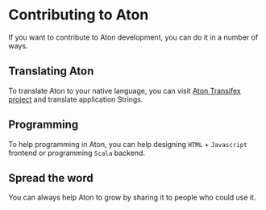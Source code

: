 # Contributing to Aton
If you want to contribute to Aton development, you can do it in a number of ways.

<span class="mega-octicon octicon-globe"></span>
## Translating Aton
To translate Aton to your native language, you can visit [Aton Transifex project](https://www.transifex.com/universidad-de-antioquia/aton-computer-laboratory-administrator) and translate application Strings.

<span class="mega-octicon octicon-flame"></span>
## Programming
To help programming in Aton, you can help designing `HTML` + `Javascript` frontend or programming `Scala` backend.

<span class="octicon octicon-megaphone"></span>
## Spread the word
You can always help Aton to grow by sharing it to people who could use it.

